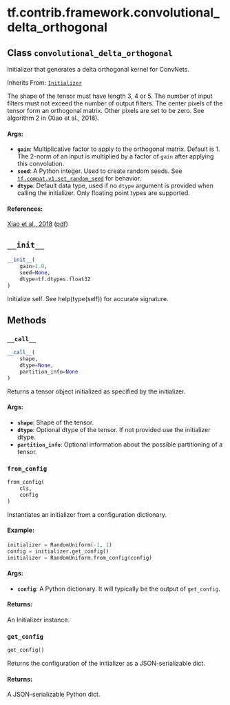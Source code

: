 <div itemscope itemtype="http://developers.google.com/ReferenceObject">
<meta itemprop="name" content="tf.contrib.framework.convolutional_delta_orthogonal" />
<meta itemprop="path" content="Stable" />
<meta itemprop="property" content="__call__"/>
<meta itemprop="property" content="__init__"/>
<meta itemprop="property" content="from_config"/>
<meta itemprop="property" content="get_config"/>
</div>

# tf.contrib.framework.convolutional_delta_orthogonal

## Class `convolutional_delta_orthogonal`

Initializer that generates a delta orthogonal kernel for ConvNets.

Inherits From: [`Initializer`](../../../tf/keras/initializers/Initializer.md)

<!-- Placeholder for "Used in" -->

The shape of the tensor must have length 3, 4 or 5. The number of input
filters must not exceed the number of output filters. The center pixels of the
tensor form an orthogonal matrix. Other pixels are set to be zero. See
algorithm 2 in (Xiao et al., 2018).


#### Args:


* <b>`gain`</b>: Multiplicative factor to apply to the orthogonal matrix. Default is 1.
  The 2-norm of an input is multiplied by a factor of `gain` after applying
  this convolution.
* <b>`seed`</b>: A Python integer. Used to create random seeds. See
  <a href="../../../tf/random/set_random_seed.md"><code>tf.compat.v1.set_random_seed</code></a> for behavior.
* <b>`dtype`</b>: Default data type, used if no `dtype` argument is provided when
  calling the initializer. Only floating point types are supported.

#### References:

[Xiao et al., 2018](http://proceedings.mlr.press/v80/xiao18a.html)
([pdf](http://proceedings.mlr.press/v80/xiao18a/xiao18a.pdf))


<h2 id="__init__"><code>__init__</code></h2>

``` python
__init__(
    gain=1.0,
    seed=None,
    dtype=tf.dtypes.float32
)
```

Initialize self.  See help(type(self)) for accurate signature.




## Methods

<h3 id="__call__"><code>__call__</code></h3>

``` python
__call__(
    shape,
    dtype=None,
    partition_info=None
)
```

Returns a tensor object initialized as specified by the initializer.


#### Args:


* <b>`shape`</b>: Shape of the tensor.
* <b>`dtype`</b>: Optional dtype of the tensor. If not provided use the initializer
  dtype.
* <b>`partition_info`</b>: Optional information about the possible partitioning of a
  tensor.

<h3 id="from_config"><code>from_config</code></h3>

``` python
from_config(
    cls,
    config
)
```

Instantiates an initializer from a configuration dictionary.


#### Example:



```python
initializer = RandomUniform(-1, 1)
config = initializer.get_config()
initializer = RandomUniform.from_config(config)
```

#### Args:


* <b>`config`</b>: A Python dictionary. It will typically be the output of
  `get_config`.


#### Returns:

An Initializer instance.


<h3 id="get_config"><code>get_config</code></h3>

``` python
get_config()
```

Returns the configuration of the initializer as a JSON-serializable dict.


#### Returns:

A JSON-serializable Python dict.




